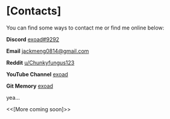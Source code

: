 # [Contacts]

You can find some ways to contact me or find me online below:

**Discord** [exoad#9292](discord:exoad#9292)

**Email** [jackmeng0814@gmail.com](mailto:jackmeng0814@gmail.com)

**Reddit** [u/Chunkyfungus123](https://www.reddit.com/user/Chunkyfungus123)

**YouTube Channel** [exoad](https://www.youtube.com/channel/UCIfv7sIqmww_5Ggn9HOkbIg)

**Git Memory** [exoad](https://www.gitmemory.com/exoad)

yea...

<<[More coming soon]>>
